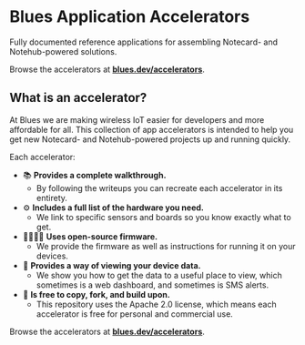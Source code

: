 # Blues Application Accelerators

Fully documented reference applications for assembling Notecard- and Notehub-powered solutions.

Browse the accelerators at **[blues.dev/accelerators](https://blues.dev/accelerators)**.

## What is an accelerator?

At Blues we are making wireless IoT easier for developers and more affordable for all. This collection of app accelerators is intended to help you get new Notecard- and Notehub-powered projects up and running quickly.

Each accelerator:

* 📚 **Provides a complete walkthrough.**
  * By following the writeups you can recreate each accelerator in its entirety.
* ⚙️ **Includes a full list of the hardware you need.**
  * We link to specific sensors and boards so you know exactly what to get.
* 👨‍💻👩‍💻 **Uses open-source firmware.**
  * We provide the firmware as well as instructions for running it on your devices.
* 📱 **Provides a way of viewing your device data.**
  * We show you how to get the data to a useful place to view, which sometimes is a web dashboard, and sometimes is SMS alerts.
* 📘 **Is free to copy, fork, and build upon.**
  * This repository uses the Apache 2.0 license, which means each accelerator is free for personal and commercial use.

Browse the accelerators at **[blues.dev/accelerators](https://blues.dev/accelerators)**.
